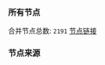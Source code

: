 ### 所有节点
合并节点总数: `2191`
[节点链接](https://raw.githubusercontent.com/rzhy1/11/master/sub/sub_merge_base64.txt)

### 节点来源